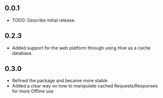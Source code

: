 ## 0.0.1

* TODO: Describe initial release.


## 0.2.3
* Added support for the web platform through using Hive as a cache database.

## 0.3.0
* Refined the package and became more stable
* Added a clear way on how to manipulate cached Requests/Responses for more Offline use